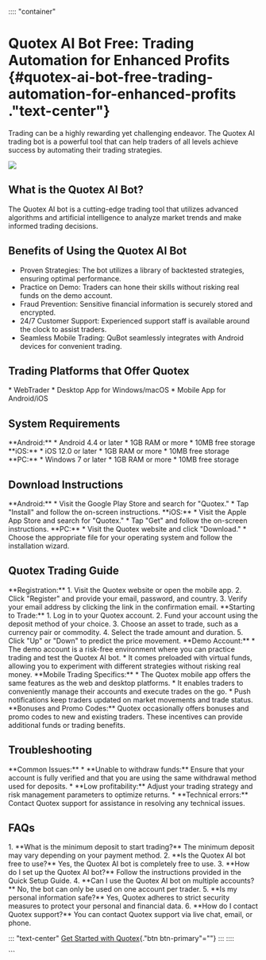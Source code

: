 :::: \"container\"
# Quotex AI Bot Free: Trading Automation for Enhanced Profits {#quotex-ai-bot-free-trading-automation-for-enhanced-profits ."text-center"}

Trading can be a highly rewarding yet challenging endeavor. The Quotex
AI trading bot is a powerful tool that can help traders of all levels
achieve success by automating their trading strategies.

[![](https://static.quotex.io/files/4_en/300_250.jpg)](https://traff.sbs/brokerqxlid)

## What is the Quotex AI Bot?

The Quotex AI bot is a cutting-edge trading tool that utilizes advanced
algorithms and artificial intelligence to analyze market trends and make
informed trading decisions.

## Benefits of Using the Quotex AI Bot

-   Proven Strategies: The bot utilizes a library of backtested
    strategies, ensuring optimal performance.
-   Practice on Demo: Traders can hone their skills without risking real
    funds on the demo account.
-   Fraud Prevention: Sensitive financial information is securely stored
    and encrypted.
-   24/7 Customer Support: Experienced support staff is available around
    the clock to assist traders.
-   Seamless Mobile Trading: QuBot seamlessly integrates with Android
    devices for convenient trading.

## Trading Platforms that Offer Quotex

\* WebTrader \* Desktop App for Windows/macOS \* Mobile App for
Android/iOS

## System Requirements

\*\*Android:\*\* \* Android 4.4 or later \* 1GB RAM or more \* 10MB free
storage \*\*iOS:\*\* \* iOS 12.0 or later \* 1GB RAM or more \* 10MB
free storage \*\*PC:\*\* \* Windows 7 or later \* 1GB RAM or more \*
10MB free storage

## Download Instructions

\*\*Android:\*\* \* Visit the Google Play Store and search for
"Quotex." \* Tap "Install" and follow the on-screen
instructions. \*\*iOS:\*\* \* Visit the Apple App Store and search for
"Quotex." \* Tap "Get" and follow the on-screen
instructions. \*\*PC:\*\* \* Visit the Quotex website and click
"Download." \* Choose the appropriate file for your operating
system and follow the installation wizard.

## Quotex Trading Guide

\*\*Registration:\*\* 1. Visit the Quotex website or open the mobile
app. 2. Click "Register" and provide your email, password, and
country. 3. Verify your email address by clicking the link in the
confirmation email. \*\*Starting to Trade:\*\* 1. Log in to your Quotex
account. 2. Fund your account using the deposit method of your choice.
3. Choose an asset to trade, such as a currency pair or commodity. 4.
Select the trade amount and duration. 5. Click "Up" or
"Down" to predict the price movement. \*\*Demo Account:\*\* \* The
demo account is a risk-free environment where you can practice trading
and test the Quotex AI bot. \* It comes preloaded with virtual funds,
allowing you to experiment with different strategies without risking
real money. \*\*Mobile Trading Specifics:\*\* \* The Quotex mobile app
offers the same features as the web and desktop platforms. \* It enables
traders to conveniently manage their accounts and execute trades on the
go. \* Push notifications keep traders updated on market movements and
trade status. \*\*Bonuses and Promo Codes:\*\* Quotex occasionally
offers bonuses and promo codes to new and existing traders. These
incentives can provide additional funds or trading benefits.

## Troubleshooting

\*\*Common Issues:\*\* \* \*\*Unable to withdraw funds:\*\* Ensure that
your account is fully verified and that you are using the same
withdrawal method used for deposits. \* \*\*Low profitability:\*\*
Adjust your trading strategy and risk management parameters to optimize
returns. \* \*\*Technical errors:\*\* Contact Quotex support for
assistance in resolving any technical issues.

## FAQs

1\. \*\*What is the minimum deposit to start trading?\*\* The minimum
deposit may vary depending on your payment method. 2. \*\*Is the Quotex
AI bot free to use?\*\* Yes, the Quotex AI bot is completely free to
use. 3. \*\*How do I set up the Quotex AI bot?\*\* Follow the
instructions provided in the Quick Setup Guide. 4. \*\*Can I use the
Quotex AI bot on multiple accounts?\*\* No, the bot can only be used on
one account per trader. 5. \*\*Is my personal information safe?\*\* Yes,
Quotex adheres to strict security measures to protect your personal and
financial data. 6. \*\*How do I contact Quotex support?\*\* You can
contact Quotex support via live chat, email, or phone.

::: \"text-center\"
[Get Started with
Quotex](\%22https://traff.sbs/brokerqxlid\%22){."btn
btn-primary"=""}
:::
::::

\`\`\`


